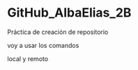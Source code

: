 # GitHub_AlbaElias_2B
Práctica de creación de repositorio

voy a usar los comandos

local y remoto


